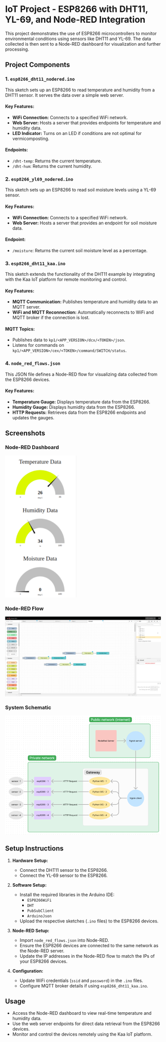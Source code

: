 # IoT Project - ESP8266 with DHT11, YL-69, and Node-RED Integration

This project demonstrates the use of ESP8266 microcontrollers to monitor environmental conditions using sensors like DHT11 and YL-69. The data collected is then sent to a Node-RED dashboard for visualization and further processing.

## Project Components

### 1. `esp8266_dht11_nodered.ino`
This sketch sets up an ESP8266 to read temperature and humidity from a DHT11 sensor. It serves the data over a simple web server.

#### Key Features:
- **WiFi Connection:** Connects to a specified WiFi network.
- **Web Server:** Hosts a server that provides endpoints for temperature and humidity data.
- **LED Indicator:** Turns on an LED if conditions are not optimal for vermicomposting.

#### Endpoints:
- `/dht-temp`: Returns the current temperature.
- `/dht-hum`: Returns the current humidity.

### 2. `esp8266_yl69_nodered.ino`
This sketch sets up an ESP8266 to read soil moisture levels using a YL-69 sensor.

#### Key Features:
- **WiFi Connection:** Connects to a specified WiFi network.
- **Web Server:** Hosts a server that provides an endpoint for soil moisture data.

#### Endpoint:
- `/moisture`: Returns the current soil moisture level as a percentage.

### 3. `esp8266_dht11_kaa.ino`
This sketch extends the functionality of the DHT11 example by integrating with the Kaa IoT platform for remote monitoring and control.

#### Key Features:
- **MQTT Communication:** Publishes temperature and humidity data to an MQTT server.
- **WiFi and MQTT Reconnection:** Automatically reconnects to WiFi and MQTT broker if the connection is lost.

#### MQTT Topics:
- Publishes data to `kp1/<APP_VERSION>/dcx/<TOKEN>/json`.
- Listens for commands on `kp1/<APP_VERSION>/cex/<TOKEN>/command/SWITCH/status`.

### 4. `node_red_flows.json`
This JSON file defines a Node-RED flow for visualizing data collected from the ESP8266 devices.

#### Key Features:
- **Temperature Gauge:** Displays temperature data from the ESP8266.
- **Humidity Gauge:** Displays humidity data from the ESP8266.
- **HTTP Requests:** Retrieves data from the ESP8266 endpoints and updates the gauges.

## Screenshots

### Node-RED Dashboard
![Node-RED Dashboard](screenshots/nodered.png)

### Node-RED Flow
![Node-RED Flow](screenshots/nodered_flow.png)

### System Schematic
![System Schematic](screenshots/schema.png)

## Setup Instructions

1. **Hardware Setup:**
   - Connect the DHT11 sensor to the ESP8266.
   - Connect the YL-69 sensor to the ESP8266.

2. **Software Setup:**
   - Install the required libraries in the Arduino IDE:
     - `ESP8266WiFi`
     - `DHT`
     - `PubSubClient`
     - `ArduinoJson`
   - Upload the respective sketches (`.ino` files) to the ESP8266 devices.

3. **Node-RED Setup:**
   - Import `node_red_flows.json` into Node-RED.
   - Ensure the ESP8266 devices are connected to the same network as the Node-RED server.
   - Update the IP addresses in the Node-RED flow to match the IPs of your ESP8266 devices.

4. **Configuration:**
   - Update WiFi credentials (`ssid` and `password`) in the `.ino` files.
   - Configure MQTT broker details if using `esp8266_dht11_kaa.ino`.

## Usage

- Access the Node-RED dashboard to view real-time temperature and humidity data.
- Use the web server endpoints for direct data retrieval from the ESP8266 devices.
- Monitor and control the devices remotely using the Kaa IoT platform.
